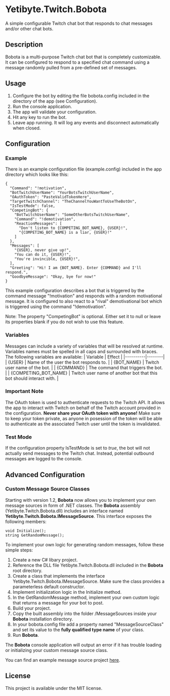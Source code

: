 # Yetibyte.Twitch.Bobota
A simple configurable Twitch chat bot that responds to chat messages and/or other chat bots.

## Description

Bobota is a multi-purpose Twitch chat bot that is completely customizable. It can be configured to respond to a specified chat command using a message randomly pulled from a 
pre-defined set of messages.

## Usage

1. Configure the bot by editing the file bobota.config included in the directory of the app (see Configuration).
2. Run the console application.
3. The app will validate your configuration.
4. Hit any key to run the bot.
5. Leave app running. It will log any events and disconnect automatically when closed.

## Configuration

### Example

There is an example configuration file (example.config) included in the app directory which looks like this:

    {
      "Command": "!motivation",
      "BotTwitchUserName": "YourBotsTwitchUserName",
      "OAuthToken": "PasteValidTokenHere",
      "TargetTwitchChannel": "TheChannelYouWantToUseTheBotOn",
      "IsTestMode": false,
      "CompetingBot": {
        "BotTwitchUserName": "SomeOtherBotsTwitchUserName",
        "Command": "!demotivation",
        "ReactionMessages": [ 
          "Don't listen to {COMPETING_BOT_NAME}, {USER}!", 
          "{COMPETING_BOT_NAME} is a liar, {USER}!" 
        ]
      },
      "Messages": [ 
        "{USER}, never give up!",
        "You can do it, {USER}!",
        "You're invincible, {USER}!",
      ],
      "Greeting": "Hi! I am {BOT_NAME}. Enter {COMMAND} and I'll respond.",
      "GoodbyeMessage": "Okay, bye for now!"
    }
    
This example configuration describes a bot that is triggered by the command message "!motivation" and responds with a random motivational message.
It is configured to also react to a "rival" demotivational bot which is triggered using the command "!demotivation".

Note: The property "CompetingBot" is optional. Either set it to null or leave its properties blank if you do not wish to use this feature.

### Variables

Messages can include a variety of variables that will be resolved at runtime. Variables names must be spelled in all caps and surrounded with braces.
The following variables are available:
| Variable | Effect |
|----------|--------|
| {USER} | Name of the user the bot responds to. |
| {BOT_NAME} | Twitch user name of the bot. |
| {COMMAND} | The command that triggers the bot. |
| {COMPETING_BOT_NAME} | Twitch user name of another bot that this bot should interact with. |

### Important Note

The OAuth token is used to authenticate requests to the Twitch API. It allows the app to interact with Twitch on behalf of the Twitch account provided in the configuration. **Never share your OAuth token with anyone!** Make sure to keep your token private, as anyone in posession of the token will be able to authenticate as the associated Twitch user until the token is invalidated.

### Test Mode

If the configuration property IsTestMode is set to *true*, the bot will not actually send messages to the Twitch chat.
Instead, potential outbound messages are logged to the console.

## Advanced Configuration

### Custom Message Source Classes

Starting with version 1.2, **Bobota** now allows you to implement your own message sources in form of .NET classes. The **Bobota** assembly (Yetibyte.Twitch.Bobota.dll) includes an interface named **Yetibyte.Twitch.Bobota.IMessageSource**. This interface exposes the following members:

    void Initialize();
    string GetRandomMessage();
    
To implement your own logic for generating random messages, follow these simple steps:

1. Create a new C# libary project.
2. Reference the DLL file Yetibyte.Twitch.Bobota.dll included in the **Bobota** root directory.
3. Create a class that implements the interface Yetibyte.Twitch.Bobota.IMessageSource. Make sure the class provides a parameterless default constructor.
4. Implement initialization logic in the Initialize method.
5. In the GetRandomMessage method, implement your own custom logic that returns a message for your bot to post.
6. Build your project.
7. Copy the built assembly into the folder /MessageSources inside your **Bobota** installation directory.
8. In your bobota.config file add a property named "MessageSourceClass" and set its value to the **fully qualified type name** of your class.
9. Run **Bobota**.

The **Bobota** console application will output an error if it has trouble loading or initializing your custom message source class.

You can find an example message source project [here](https://github.com/Yeti47/Yetibyte.Twitch.Bobota.MessageSources.Pokewiki).

## License

This project is available under the MIT license.
